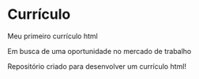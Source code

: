# Currículo
 Meu primeiro currículo html

 Em busca de uma oportunidade no mercado de trabalho

 Repositório criado para desenvolver um currículo html!
